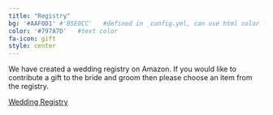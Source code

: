 ```yaml
---
title: "Registry"
bg: '#AAF0D1' #'B5E0CC'   #defined in _config.yml, can use html color like '#0fbfcf'
color: '#797A7D'   #text color
fa-icon: gift
style: center
---
```

We have created a wedding registry on Amazon. If you would like to contribute a gift to the bride and groom then please choose an item from the registry.

[Wedding Registry](http://www.amazon.com/registry/wedding/328SXL3OBE5I3)
